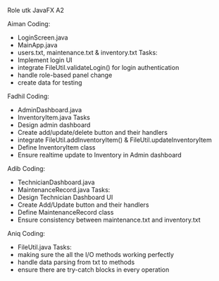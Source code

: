 Role utk JavaFX A2

 Aiman 
Coding: 
- LoginScreen.java
- MainApp.java
- users.txt, maintenance.txt & inventory.txt
Tasks: 
- Implement login UI
- integrate FileUtil.validateLogin() for login authentication
- handle role-based panel change 
- create data for testing

 Fadhil 
Coding: 
- AdminDashboard.java
- InventoryItem.java
Tasks
- Design admin dashboard
- Create add/update/delete button and their handlers
- integrate FileUtil.addInventoryItem() & FileUtil.updateInventoryItem
- Define InventoryItem class
- Ensure realtime update to Inventory in Admin dashboard 

 Adib
Coding:
- TechnicianDashboard.java
- MaintenanceRecord.java
Tasks:
- Design Technician Dashboard UI
- Create Add/Update button and their handlers
- Define MaintenanceRecord class
- Ensure consistency between maintenance.txt and inventory.txt

 Aniq
Coding:
- FileUtil.java
Tasks:
- making sure the all the I/O methods working perfectly
- handle data parsing from txt to methods
- ensure there are try-catch blocks in every operation
